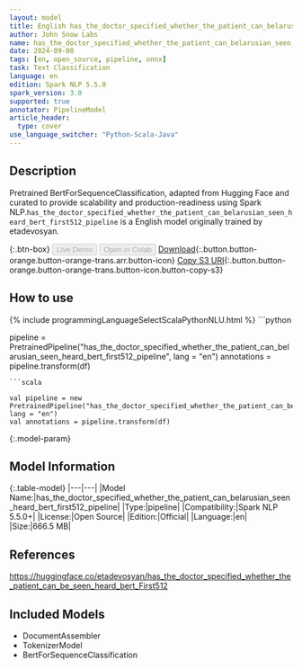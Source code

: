 ```yaml
---
layout: model
title: English has_the_doctor_specified_whether_the_patient_can_belarusian_seen_heard_bert_first512_pipeline pipeline BertForSequenceClassification from etadevosyan
author: John Snow Labs
name: has_the_doctor_specified_whether_the_patient_can_belarusian_seen_heard_bert_first512_pipeline
date: 2024-09-08
tags: [en, open_source, pipeline, onnx]
task: Text Classification
language: en
edition: Spark NLP 5.5.0
spark_version: 3.0
supported: true
annotator: PipelineModel
article_header:
  type: cover
use_language_switcher: "Python-Scala-Java"
---
```


## Description

Pretrained BertForSequenceClassification, adapted from Hugging Face and curated to provide scalability and production-readiness using Spark NLP.`has_the_doctor_specified_whether_the_patient_can_belarusian_seen_heard_bert_first512_pipeline` is a English model originally trained by etadevosyan.

{:.btn-box}
<button class="button button-orange" disabled>Live Demo</button>
<button class="button button-orange" disabled>Open in Colab</button>
[Download](https://s3.amazonaws.com/auxdata.johnsnowlabs.com/public/models/has_the_doctor_specified_whether_the_patient_can_belarusian_seen_heard_bert_first512_pipeline_en_5.5.0_3.0_1725768530431.zip){:.button.button-orange.button-orange-trans.arr.button-icon}
[Copy S3 URI](s3://auxdata.johnsnowlabs.com/public/models/has_the_doctor_specified_whether_the_patient_can_belarusian_seen_heard_bert_first512_pipeline_en_5.5.0_3.0_1725768530431.zip){:.button.button-orange.button-orange-trans.button-icon.button-copy-s3}

## How to use



<div class="tabs-box" markdown="1">
{% include programmingLanguageSelectScalaPythonNLU.html %}
```python

pipeline = PretrainedPipeline("has_the_doctor_specified_whether_the_patient_can_belarusian_seen_heard_bert_first512_pipeline", lang = "en")
annotations =  pipeline.transform(df)   

```
```scala

val pipeline = new PretrainedPipeline("has_the_doctor_specified_whether_the_patient_can_belarusian_seen_heard_bert_first512_pipeline", lang = "en")
val annotations = pipeline.transform(df)

```
</div>

{:.model-param}
## Model Information

{:.table-model}
|---|---|
|Model Name:|has_the_doctor_specified_whether_the_patient_can_belarusian_seen_heard_bert_first512_pipeline|
|Type:|pipeline|
|Compatibility:|Spark NLP 5.5.0+|
|License:|Open Source|
|Edition:|Official|
|Language:|en|
|Size:|666.5 MB|

## References

https://huggingface.co/etadevosyan/has_the_doctor_specified_whether_the_patient_can_be_seen_heard_bert_First512

## Included Models

- DocumentAssembler
- TokenizerModel
- BertForSequenceClassification
